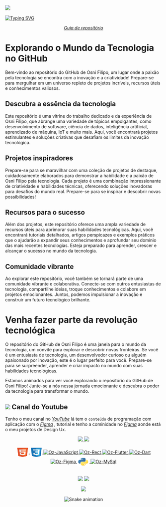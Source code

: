 <img src="https://user-images.githubusercontent.com/70382532/138322189-2db8df52-9dcb-40a0-88a8-c365466bd33d.gif">

 <a href="https://www.linkedin.com/in/osni-filipo-66a62a1a2"><img src="https://readme-typing-svg.herokuapp.com?font=Fira+Code&pause=1000&width=435&lines=Ol%C3%A1+sou+o+Osni+Filipo;Seja+Bem-Vindo+ao+meu+Github" alt="Typing SVG" /></a>

<div align="center" width="1028">
  
  <a href="https://github.com/OsniFilipo/Guia" ><i>Guia de repositório</i></a>

</div>

# Explorando o Mundo da Tecnologia no GitHub

Bem-vindo ao repositório do GitHub de Osni Filipo, um lugar onde a paixão pela tecnologia se encontra com a inovação e a criatividade! Prepare-se para mergulhar em um universo repleto de projetos incríveis, recursos úteis e conhecimentos valiosos.

## Descubra a essência da tecnologia

Este repositório é uma vitrine do trabalho dedicado e da experiência de Osni Filipo, que abrange uma variedade de tópicos empolgantes, como desenvolvimento de software, ciência de dados, inteligência artificial, aprendizado de máquina, IoT e muito mais. Aqui, você encontrará projetos estimulantes e soluções criativas que desafiam os limites da inovação tecnológica.

## Projetos inspiradores

Prepare-se para se maravilhar com uma coleção de projetos de destaque, cuidadosamente elaborados para demonstrar a habilidade e a paixão de Osni Filipo pela tecnologia. Cada projeto é uma combinação impressionante de criatividade e habilidades técnicas, oferecendo soluções inovadoras para desafios do mundo real. Prepare-se para se inspirar e descobrir novas possibilidades!

## Recursos para o sucesso

Além dos projetos, este repositório oferece uma ampla variedade de recursos úteis para aprimorar suas habilidades tecnológicas. Aqui, você encontrará tutoriais detalhados, artigos perspicazes e exemplos práticos que o ajudarão a expandir seus conhecimentos e aprofundar seu domínio das mais recentes tecnologias. Esteja preparado para aprender, crescer e alcançar o sucesso no mundo da tecnologia.

## Comunidade vibrante

Ao explorar este repositório, você também se tornará parte de uma comunidade vibrante e colaborativa. Conecte-se com outros entusiastas de tecnologia, compartilhe ideias, troque conhecimentos e colabore em projetos emocionantes. Juntos, podemos impulsionar a inovação e construir um futuro tecnológico brilhante.

# Venha fazer parte da revolução tecnológica

O repositório do GitHub de Osni Filipo é uma janela para o mundo da tecnologia, um convite para explorar e descobrir novas fronteiras. Se você é um entusiasta de tecnologia, um desenvolvedor curioso ou alguém apaixonado por inovação, este é o lugar perfeito para você. Prepare-se para se surpreender, aprender e criar impacto no mundo com suas habilidades tecnológicas.

Estamos animados para ver você explorando o repositório do GitHub de Osni Filipo! Junte-se a nós nessa jornada emocionante e descubra o poder da tecnologia para transformar o mundo.

## <img src="https://media.giphy.com/media/hvRJCLFzcasrR4ia7z/giphy.gif" width="28"> Canal do Youtube


  Tenho o meu canal no <a href="https://www.youtube.com/channel/UCfcHP173bUZB_yjRZOIAceg"><i>YouTube</i></a><span> lá tem o `conteúdo` de programação com aplicação com o <a href="https://www.figma.com/@osnifilipo"><i>Figma</i></a><span> , tutorial e tenho a cominidade no <a href="https://www.figma.com/@osnifilipo"><i>Figma</i></a><span> aonde está o meu projetos de Design Ux.

  <div align="center">
    <a href="https://github.com/OsniFilipo">
    <img height="180em" src="https://github-readme-stats.vercel.app/api?username=osnifilipo&show_icons=true&theme=tokyonight&include_all_commits=true&count_private=true"/>
    <img height="180em" src="https://github-readme-stats.vercel.app/api/top-langs/?username=osnifilipo&layout=compact&langs_count=7&theme=tokyonight"/>
  </div>

<div align="center" valign="top"><br>

  <img align="center" alt="Oz-HTML" height="30" width="40" src="https://raw.githubusercontent.com/devicons/devicon/master/icons/html5/html5-original.svg">
  <img align="center" alt="Oz-CSS" height="30" width="40" src="https://raw.githubusercontent.com/devicons/devicon/master/icons/css3/css3-original.svg">
  <img align="center" alt="Oz-JavaScript" height="30" width="40" src="https://cdn.jsdelivr.net/gh/devicons/devicon/icons/javascript/javascript-plain.svg">
  <img align="center" alt="Oz-Rect" height="30" width="40" src="https://cdn.jsdelivr.net/gh/devicons/devicon/icons/react/react-original.svg">
  <img align="center" alt="Oz-Flutter" height="30" width="40" src="https://cdn.jsdelivr.net/gh/devicons/devicon/icons/flutter/flutter-original.svg">
  <img align="center" alt="Oz-Dart" height="30" width="40" src="https://cdn.jsdelivr.net/gh/devicons/devicon/icons/dart/dart-original.svg">
  <img align="center" alt="Oz-Figma" height="30" width="40" src="https://cdn.jsdelivr.net/gh/devicons/devicon/icons/figma/figma-original.svg">
  <img align="center" alt="Oz-Python" height="30" width="40" src="https://raw.githubusercontent.com/devicons/devicon/master/icons/python/python-original.svg">
  <img align="center" alt="Oz-MySql" height="30" width="40" src="https://cdn.jsdelivr.net/gh/devicons/devicon/icons/mysql/mysql-original.svg">     
          
</div>

<div align="center" valign="top"><br>
  
  <a href="https://www.youtube.com/channel/UCfcHP173bUZB_yjRZOIAceg" target="_blank"><img src="https://img.shields.io/badge/YouTube-FF0000?style=for-the-badge&logo=youtube&logoColor=white" target="_blank"></a>
  <a href="https://www.instagram.com/osni.filipo/" target="_blank"><img src="https://img.shields.io/badge/-Instagram-%23E4405F?style=for-the-badge&logo=instagram&logoColor=white" target="_blank"></a>
  <!-- <a href="https://www.facebook.com/pr.eduardoribeiro" target="_blank"><img src="https://img.shields.io/badge/Facebook-1877F2?style=for-the-badge&logo=facebook&logoColor=white" target="_blank"></a>  -->
  <a href="https://www.linkedin.com/in/osni-filipo-66a62a1a2" target="_blank"><img src="https://img.shields.io/badge/-LinkedIn-%230077B5?style=for-the-badge&logo=linkedin&logoColor=white" target="_blank"></a> 
  
</div>
 
<div align="center">
  
![Snake animation](https://github.com/osnifilipo/osnifilipo/blob/output/github-contribution-grid-snake.svg)
  
</div>
